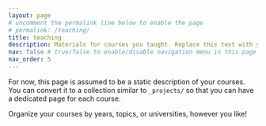 ```yaml
---
layout: page
# uncomment the permalink line below to enable the page
# permalink: /teaching/
title: teaching
description: Materials for courses you taught. Replace this text with your description.
nav: false # true/false to enable/disable navigation menu in this page
nav_order: 5
---
```


For now, this page is assumed to be a static description of your courses. You can convert it to a collection similar to `_projects/` so that you can have a dedicated page for each course.

Organize your courses by years, topics, or universities, however you like!
